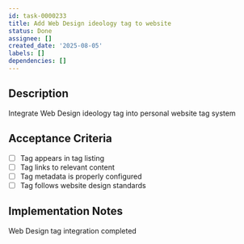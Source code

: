 ```yaml
---
id: task-0000233
title: Add Web Design ideology tag to website
status: Done
assignee: []
created_date: '2025-08-05'
labels: []
dependencies: []
---
```


## Description

Integrate Web Design ideology tag into personal website tag system

## Acceptance Criteria

- [ ] Tag appears in tag listing
- [ ] Tag links to relevant content
- [ ] Tag metadata is properly configured
- [ ] Tag follows website design standards

## Implementation Notes

Web Design tag integration completed
